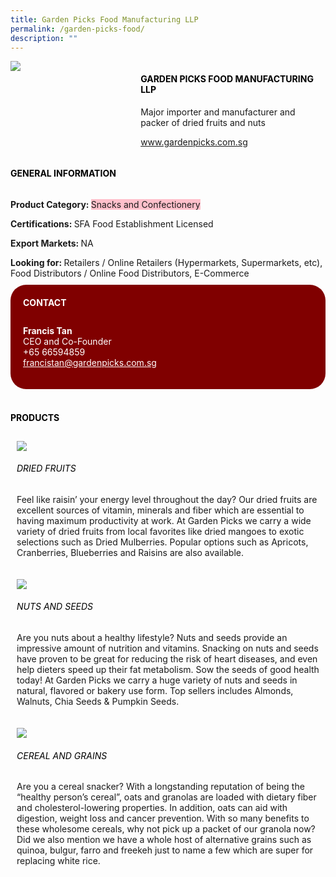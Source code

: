 ```yaml
--- 
title: Garden Picks Food Manufacturing LLP 
permalink: /garden-picks-food/ 
description: ""
--- 
```

<div class="flex-paragraph"> 
<p style="text-transform: uppercase">
</p>
</div> 
<div class="flex-container" style="display: flex; flex-wrap: wrap;"> 
<div class="card sgds" style="flex: 1 1 40%; display: block;">
<img src="https://drive.google.com/uc?id=1vs-D2IuWqaHporCim5n9dATr0iorwutG&amp;export=download">
</div> 
<div class="card-sgds" style="flex: 1 1 58%; display: block; margin-left: 3px"> 
<h4 style="text-transform: uppercase; color: black;">
<b>Garden Picks Food Manufacturing LLP
</b>
</h4> 
<p>Major importer and manufacturer and packer of dried fruits and nuts
</p> 
<p>
<a href="https://www.gardenpicks.com.sg" target="_blank">www.gardenpicks.com.sg
</a>
</p> 
</div> 
</div> 
<h4 style="text-transform: uppercase; color: black;">
<b>General Information
</b>
</h4> 
<div class="flex-container" style="display: flex; flex-wrap: wrap;"> 
<div class="card sgds" style="flex: 1 1 65%; display: block; align-self: stretch"> 
<div class="flex-paragraph"> 
<p>
<b>Product Category: 
</b>
<span style="background-color: pink; border-radius: 10 px;">Snacks and Confectionery
</span>
</p> 
<p>
<b>Certifications: 
</b>SFA Food Establishment Licensed
</p> 
<p>
<b>Export Markets: 
</b>NA
</p> 
<p style="margin-bottom: 10px;">
<b>Looking for: 
</b>Retailers / Online Retailers (Hypermarkets, Supermarkets, etc), Food Distributors / Online Food Distributors, E-Commerce
</p> 
</div> 
</div> 
<div class="card sgds" style="flex: 1 1 35%; padding: 10px; display: block; background-color: maroon; border-radius: 25px; align-self: center;"> 
<h4 style="color: white; margin-top: 10px; margin-left: 10px;">CONTACT
</h4> 
<div class="flex-paragraph"> 
<p style="padding: 10px; color: white;">
<b>Francis Tan
</b>
<br>CEO and Co-Founder
<br>+65 66594859
<br>
<a href="mailto:francistan@gardenpicks.com.sg" style="color: white;">francistan@gardenpicks.com.sg
</a>
</p> 
</div> 
</div> 
</div> 
<br> 
<h4 style="text-transform: uppercase; color: black;">
<b>products
</b>
</h4> 
<div style="display: flex; flex-wrap: wrap;"> 
<div class="card sgds" style="flex: 1 1 47%; margin: 10px; display: block;"> 
<div class="flex-image" style="display: block;">
<img src="https://drive.google.com/u/0/uc?id=1MicOEqWwPv7l6BvFVw_iWyCrbsL03o-P&export=download">
</div> 
<div class="flex-paragraph"> 
<h6 style="text-transform: uppercase; color: black;">Dried Fruits
</h6> 
<p>Feel like raisin’ your energy level throughout the day? Our dried fruits are excellent sources of vitamin, minerals and fiber which are essential to having maximum productivity at work. At Garden Picks we carry a wide variety of dried fruits from local favorites like dried mangoes to exotic selections such as Dried Mulberries. Popular options such as Apricots, Cranberries, Blueberries and Raisins are also available.
</p>
</div> 
</div> 
<div class="card sgds" style="flex: 1 1 47%; margin: 10px; display: block;"> 
<div class="flex-image" style="display: block;">
<img src="https://drive.google.com/uc?id=1s91aVnchafKO0W2QUoXmjVzkjw1dnRJO&export=download">
</div> 
<div class="flex-paragraph"> 
<h6 style="text-transform: uppercase; color: black;"> Nuts and Seeds
</h6> 
<p>Are you nuts about a healthy lifestyle? Nuts and seeds provide an impressive amount of nutrition and vitamins. Snacking on nuts and seeds have proven to be great for reducing the risk of heart diseases, and even help dieters speed up their fat metabolism. Sow the seeds of good health today! At Garden Picks we carry a huge variety of nuts and seeds in natural, flavored or bakery use form. Top sellers includes Almonds, Walnuts, Chia Seeds & Pumpkin Seeds.
</p>
</div> 
</div> 
<div class="card sgds" style="flex: 1 1 47%; margin: 10px; display: block;"> 
<div class="flex-image" style="display: block;">
<img src="https://drive.google.com/uc?id=17YRp4difx4LE7p3eLh8OtFcVEz8GTeYD&export=download">
</div> 
<div class="flex-paragraph"> 
<h6 style="text-transform: uppercase; color: black;">Cereal and Grains
</h6> 
<p>Are you a cereal snacker? With a longstanding reputation of being the “healthy person’s cereal”, oats and granolas are loaded with dietary fiber and cholesterol-lowering properties. In addition, oats can aid with digestion, weight loss and cancer prevention. With so many benefits to these wholesome cereals, why not pick up a packet of our granola now? Did we also mention we have a whole host of alternative grains such as quinoa, bulgur, farro and freekeh just to name a few which are super for replacing white rice.
</p>
</div> 
</div> 
</div>